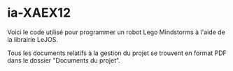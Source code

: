 # ia-XAEX12
 
Voici le code utilisé pour programmer un robot Lego Mindstorms à l'aide de la librairie LeJOS.

Tous les documents relatifs à la gestion du projet se trouvent en format PDF dans le dossier "Documents du projet".


